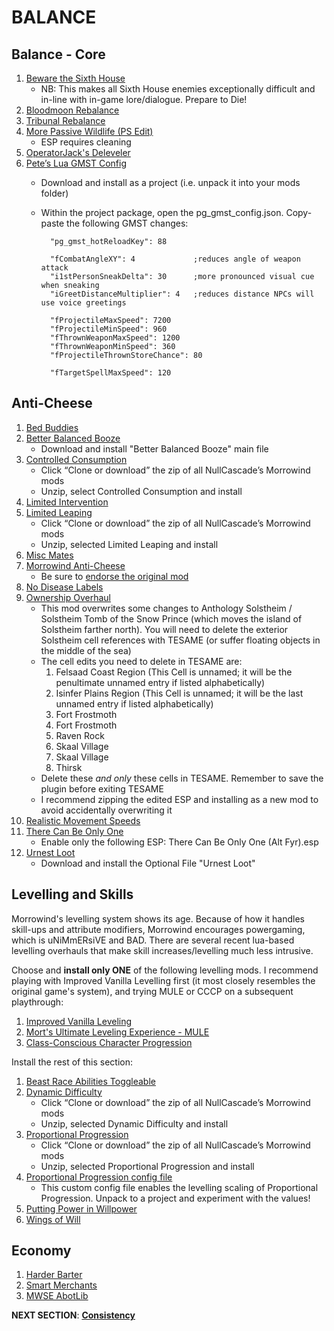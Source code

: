 # BALANCE

## Balance - Core
1. [Beware the Sixth House](https://www.nexusmods.com/morrowind/mods/46036?tab=files)
	- NB: This makes all Sixth House enemies exceptionally difficult and in-line with in-game lore/dialogue. Prepare to Die!
1. [Bloodmoon Rebalance](https://www.nexusmods.com/morrowind/mods/45714?tab=files)
1. [Tribunal Rebalance](https://www.nexusmods.com/morrowind/mods/45713?tab=files)
1. [More Passive Wildlife (PS Edit)](https://www.nexusmods.com/morrowind/mods/46120?tab=files)
	- ESP requires cleaning
1. [OperatorJack's Deleveler](https://www.nexusmods.com/morrowind/mods/47897?tab=files)
1. [Pete’s Lua GMST Config](https://www.nexusmods.com/morrowind/mods/45818?tab=files)
	- Download and install as a project (i.e. unpack it into your mods folder)
	- Within the project package, open the pg_gmst_config.json. Copy-paste the following GMST changes:
			
			"pg_gmst_hotReloadKey": 88
			
			"fCombatAngleXY": 4 			;reduces angle of weapon attack
			"i1stPersonSneakDelta": 30		;more pronounced visual cue when sneaking
			"iGreetDistanceMultiplier": 4	;reduces distance NPCs will use voice greetings
			
			"fProjectileMaxSpeed": 7200
			"fProjectileMinSpeed": 960
			"fThrownWeaponMaxSpeed": 1200
			"fThrownWeaponMinSpeed": 360
			"fProjectileThrownStoreChance": 80
			
			"fTargetSpellMaxSpeed": 120

## Anti-Cheese
1. [Bed Buddies](https://www.nexusmods.com/morrowind/mods/46632?tab=files)
1. [Better Balanced Booze](https://www.nexusmods.com/morrowind/mods/45844?tab=files)
	- Download and install "Better Balanced Booze" main file
1. [Controlled Consumption](https://github.com/NullCascade/morrowind-mods)
	- Click “Clone or download” the zip of all NullCascade’s Morrowind mods
	- Unzip, select Controlled Consumption and install
1. [Limited Intervention](https://www.nexusmods.com/morrowind/mods/46687?tab=files)	
1. [Limited Leaping](https://github.com/NullCascade/morrowind-mods)
	- Click “Clone or download” the zip of all NullCascade’s Morrowind mods
	- Unzip, selected Limited Leaping and install	
1. [Misc Mates](https://www.nexusmods.com/morrowind/mods/48122?tab=files)
1. [Morrowind Anti-Cheese](https://mega.nz/file/T5REhSRR#ovyKXC-0H9Z9Sa2c9Apw3FBe-8maOYs4rZPSph5u638)	
	- Be sure to [endorse the original mod](https://www.nexusmods.com/morrowind/mods/47305?tab=files)
1. [No Disease Labels](https://www.nexusmods.com/morrowind/mods/48295?tab=files)
1. [Ownership Overhaul](https://www.nexusmods.com/morrowind/mods/48051?tab=files)
	- This mod overwrites some changes to Anthology Solstheim / Solstheim Tomb of the Snow Prince (which moves the island of Solstheim farther north). You will need to delete the exterior Solstheim cell references with TESAME (or suffer floating objects in the middle of the sea)
	- The cell edits you need to delete in TESAME are:
		1. Felsaad Coast Region (This Cell is unnamed; it will be the penultimate unnamed entry if listed alphabetically)
		1. Isinfer Plains Region (This Cell is unnamed; it will be the last unnamed entry if listed alphabetically)
		1. Fort Frostmoth
		1. Fort Frostmoth
		1. Raven Rock
		1. Skaal Village
		1. Skaal Village
		1. Thirsk
	- Delete these *and only* these cells in TESAME. Remember to save the plugin before exiting TESAME
	- I recommend zipping the edited ESP and installing as a new mod to avoid accidentally overwriting it
1. [Realistic Movement Speeds](https://www.nexusmods.com/morrowind/mods/46248?tab=files)
1. [There Can Be Only One](https://www.nexusmods.com/morrowind/mods/47766?tab=files)
	- Enable only the following ESP: There Can Be Only One (Alt Fyr).esp	
1. [Urnest Loot](https://www.nexusmods.com/morrowind/mods/45616?tab=files)
	- Download and install the Optional File "Urnest Loot"	
	
## Levelling and Skills
Morrowind's levelling system shows its age. Because of how it handles skill-ups and attribute modifiers, Morrowind encourages powergaming, which is uNiMmERsiVE and BAD. There are several recent lua-based levelling overhauls that make skill increases/levelling much less intrusive.

Choose and **install only ONE** of the following levelling mods. I recommend playing with Improved Vanilla Levelling first (it most closely resembles the original game's system), and trying MULE or CCCP on a subsequent playthrough:

1. [Improved Vanilla Leveling](https://www.nexusmods.com/morrowind/mods/48065?tab=files)
1. [Mort's Ultimate Leveling Experience - MULE](https://www.nexusmods.com/morrowind/mods/47452?tab=files)
1. [Class-Conscious Character Progression](https://www.nexusmods.com/morrowind/mods/48110?tab=files)

Install the rest of this section:
1. [Beast Race Abilities Toggleable](https://www.nexusmods.com/morrowind/mods/44948?tab=files)
1. [Dynamic Difficulty](https://github.com/NullCascade/morrowind-mods)
	- Click “Clone or download” the zip of all NullCascade’s Morrowind mods
	- Unzip, selected Dynamic Difficulty and install
1. [Proportional Progression](https://github.com/NullCascade/morrowind-mods)
	- Click “Clone or download” the zip of all NullCascade’s Morrowind mods
	- Unzip, selected Proportional Progression and install
1. [Proportional Progression config file](https://mega.nz/file/K1gFmJ7T#yWj0DX5MgjO4HqXxTfbWOmeK4fiBVcX0bwD7wEwOd9c)
	- This custom config file enables the levelling scaling of Proportional Progression. Unpack to a project and experiment with the values!
1. [Putting Power in Willpower](https://www.nexusmods.com/morrowind/mods/45742?tab=files)
1. [Wings of Will](https://www.nexusmods.com/morrowind/mods/46626?tab=files)

## Economy
1. [Harder Barter](https://www.nexusmods.com/morrowind/mods/46188?tab=files)
1. [Smart Merchants](https://www.nexusmods.com/morrowind/mods/47787?tab=files)
1. [MWSE AbotLib](https://www.nexusmods.com/morrowind/mods/47717?tab=files)


**NEXT SECTION**:
[**Consistency**](https://github.com/doublemoulinet/Morrowind-Modular-Mod-Guide/blob/master/CONSISTENCY.md)